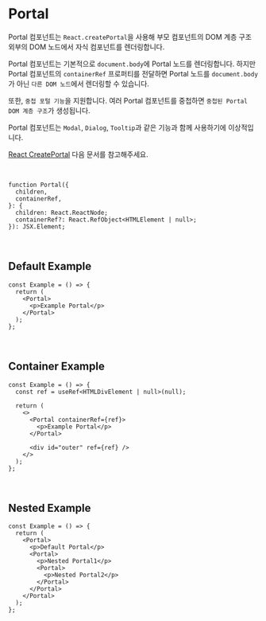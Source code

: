 # Portal

Portal 컴포넌트는 `React.createPortal`을 사용해 부모 컴포넌트의 DOM 계층 구조 외부의 DOM 노드에서 자식 컴포넌트를 렌더링합니다.

Portal 컴포넌트는 기본적으로 `document.body`에 Portal 노드를 렌더링합니다. 하지만 Portal 컴포넌트의 `containerRef` 프로퍼티를 전달하면 Portal 노드를 `document.body`가 아닌 `다른 DOM 노드`에서 렌더링할 수 있습니다.

또한, `중첩 포털 기능`을 지원합니다. 여러 Portal 컴포넌트를 중첩하면 `중첩된 Portal DOM 계층 구조`가 생성됩니다.

Portal 컴포넌트는 `Modal`, `Dialog`, `Tooltip`과 같은 기능과 함께 사용하기에 이상적입니다.

[React CreatePortal](https://react.dev/reference/react-dom/createPortal#rendering-a-modal-dialog-with-a-portal) 다음 문서를 참고해주세요.

<br />

```tsx
function Portal({
  children,
  containerRef,
}: {
  children: React.ReactNode;
  containerRef?: React.RefObject<HTMLElement | null>;
}): JSX.Element;
```

<br />

## Default Example

```tsx
const Example = () => {
  return (
    <Portal>
      <p>Example Portal</p>
    </Portal>
  );
};
```

<br />

## Container Example

```tsx
const Example = () => {
  const ref = useRef<HTMLDivElement | null>(null);

  return (
    <>
      <Portal containerRef={ref}>
        <p>Example Portal</p>
      </Portal>

      <div id="outer" ref={ref} />
    </>
  );
};
```

<br />

## Nested Example

```tsx
const Example = () => {
  return (
    <Portal>
      <p>Default Portal</p>
      <Portal>
        <p>Nested Portal1</p>
        <Portal>
          <p>Nested Portal2</p>
        </Portal>
      </Portal>
    </Portal>
  );
};
```
